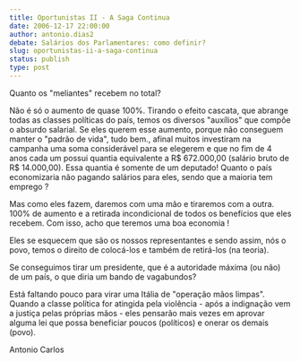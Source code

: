 ```yaml
---
title: Oportunistas II - A Saga Continua
date: 2006-12-17 22:00:00
author: antonio.dias2
debate: Salários dos Parlamentares: como definir?
slug: oportunistas-ii-a-saga-continua
status: publish 
type: post
---
```


Quanto os "meliantes" recebem no total?   

 Não é só o aumento de quase 100%. Tirando o efeito cascata, que abrange todas as classes políticas do país, temos os diversos "auxílios" que compõe o absurdo salarial. Se eles querem esse aumento, porque não conseguem manter o "padrão de vida", tudo bem., afinal muitos investiram na campanha uma soma considerável para se elegerem e que no fim de 4 anos cada um possui quantia equivalente a R$ 672.000,00 (salário bruto de R$ 14.000,00). Essa quantia é somente de um deputado! Quanto o país economizaria não pagando salários para eles, sendo que a maioria tem emprego ?  

Mas como eles fazem, daremos com uma mão e tiraremos com a outra. 100% de aumento e a retirada incondicional de todos os benefícios que eles recebem. Com isso, acho que teremos uma boa economia !  

 Eles se esquecem que são os nossos representantes e sendo assim, nós o povo, temos o direito de colocá-los e também de retirá-los (na teoria).   

 Se conseguimos tirar um presidente, que é a autoridade máxima (ou não) de um país, o que diria um bando de vagabundos?   

 Está faltando pouco para virar uma Itália de "operação mãos limpas". Quando a classe política for atingida pela violência - após a indignação vem a justiça pelas próprias mãos - eles pensarão mais vezes em aprovar alguma lei que possa beneficiar poucos (políticos) e onerar os demais (povo).   

Antonio Carlos
